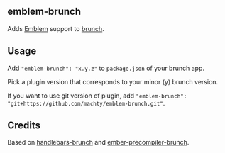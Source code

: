 ## emblem-brunch

Adds [Emblem](http://emblemjs.com/) support to [brunch](http://brunch.io).

## Usage

Add `"emblem-brunch": "x.y.z"` to `package.json` of your brunch app.

Pick a plugin version that corresponds to your minor (y) brunch version.

If you want to use git version of plugin, add
`"emblem-brunch": "git+https://github.com/machty/emblem-brunch.git"`.

## Credits

Based on [handlebars-brunch](https://github.com/brunch/handlebars-brunch) and
[ember-precompiler-brunch](https://github.com/chrixian/ember-precompiler-brunch).
